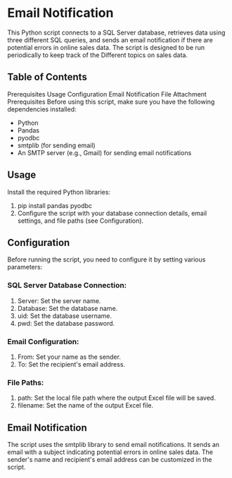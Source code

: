 # Email Notification
This Python script connects to a SQL Server database, retrieves data using three different SQL queries, and sends an email notification if there are potential errors in online sales data. The script is designed to be run periodically to keep track of the Different topics on sales data.

## Table of Contents
Prerequisites
Usage
Configuration
Email Notification
File Attachment
Prerequisites
Before using this script, make sure you have the following dependencies installed:

- Python
- Pandas
- pyodbc
- smtplib (for sending email)
- An SMTP server (e.g., Gmail) for sending email notifications

## Usage
Install the required Python libraries:

1. pip install pandas pyodbc
2. Configure the script with your database connection details, email settings, and file paths (see Configuration).

## Configuration
Before running the script, you need to configure it by setting various parameters:

### SQL Server Database Connection:
1. Server: Set the server name.
2. Database: Set the database name.
3. uid: Set the database username.
4. pwd: Set the database password.
   
### Email Configuration:
1. From: Set your name as the sender.
2. To: Set the recipient's email address.

### File Paths:
1. path: Set the local file path where the output Excel file will be saved.
2. filename: Set the name of the output Excel file.


## Email Notification
The script uses the smtplib library to send email notifications. It sends an email with a subject indicating potential errors in online sales data. The sender's name and recipient's email address can be customized in the script.




